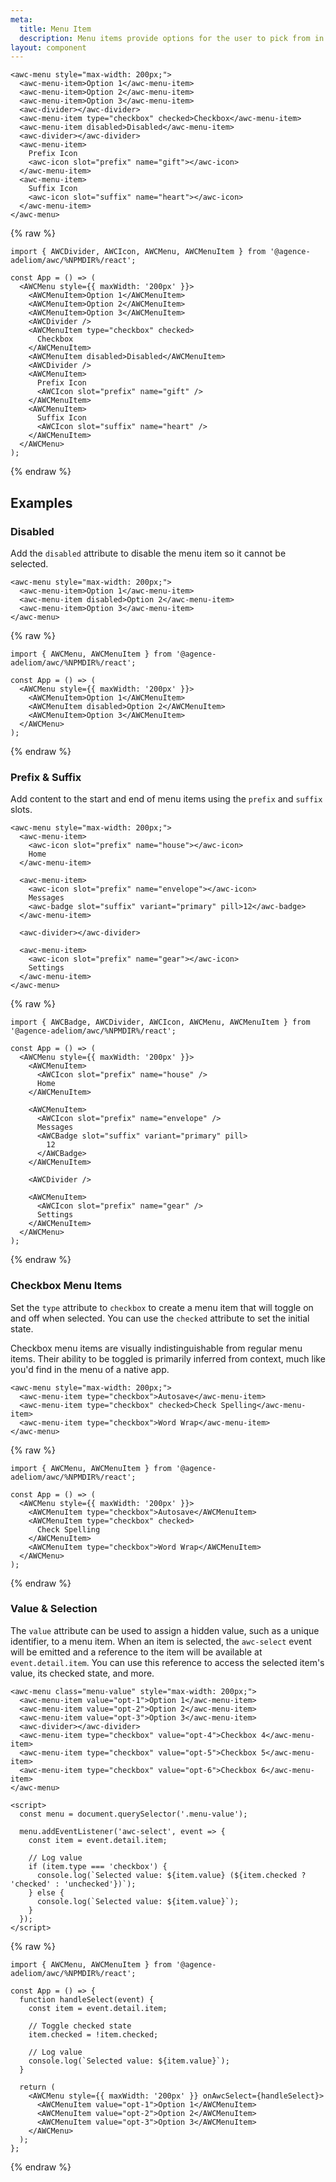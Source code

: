 ```yaml
---
meta:
  title: Menu Item
  description: Menu items provide options for the user to pick from in a menu.
layout: component
---
```


```html:preview
<awc-menu style="max-width: 200px;">
  <awc-menu-item>Option 1</awc-menu-item>
  <awc-menu-item>Option 2</awc-menu-item>
  <awc-menu-item>Option 3</awc-menu-item>
  <awc-divider></awc-divider>
  <awc-menu-item type="checkbox" checked>Checkbox</awc-menu-item>
  <awc-menu-item disabled>Disabled</awc-menu-item>
  <awc-divider></awc-divider>
  <awc-menu-item>
    Prefix Icon
    <awc-icon slot="prefix" name="gift"></awc-icon>
  </awc-menu-item>
  <awc-menu-item>
    Suffix Icon
    <awc-icon slot="suffix" name="heart"></awc-icon>
  </awc-menu-item>
</awc-menu>
```

{% raw %}

```jsx:react
import { AWCDivider, AWCIcon, AWCMenu, AWCMenuItem } from '@agence-adeliom/awc/%NPMDIR%/react';

const App = () => (
  <AWCMenu style={{ maxWidth: '200px' }}>
    <AWCMenuItem>Option 1</AWCMenuItem>
    <AWCMenuItem>Option 2</AWCMenuItem>
    <AWCMenuItem>Option 3</AWCMenuItem>
    <AWCDivider />
    <AWCMenuItem type="checkbox" checked>
      Checkbox
    </AWCMenuItem>
    <AWCMenuItem disabled>Disabled</AWCMenuItem>
    <AWCDivider />
    <AWCMenuItem>
      Prefix Icon
      <AWCIcon slot="prefix" name="gift" />
    </AWCMenuItem>
    <AWCMenuItem>
      Suffix Icon
      <AWCIcon slot="suffix" name="heart" />
    </AWCMenuItem>
  </AWCMenu>
);
```

{% endraw %}

## Examples

### Disabled

Add the `disabled` attribute to disable the menu item so it cannot be selected.

```html:preview
<awc-menu style="max-width: 200px;">
  <awc-menu-item>Option 1</awc-menu-item>
  <awc-menu-item disabled>Option 2</awc-menu-item>
  <awc-menu-item>Option 3</awc-menu-item>
</awc-menu>
```

{% raw %}

```jsx:react
import { AWCMenu, AWCMenuItem } from '@agence-adeliom/awc/%NPMDIR%/react';

const App = () => (
  <AWCMenu style={{ maxWidth: '200px' }}>
    <AWCMenuItem>Option 1</AWCMenuItem>
    <AWCMenuItem disabled>Option 2</AWCMenuItem>
    <AWCMenuItem>Option 3</AWCMenuItem>
  </AWCMenu>
);
```

{% endraw %}

### Prefix & Suffix

Add content to the start and end of menu items using the `prefix` and `suffix` slots.

```html:preview
<awc-menu style="max-width: 200px;">
  <awc-menu-item>
    <awc-icon slot="prefix" name="house"></awc-icon>
    Home
  </awc-menu-item>

  <awc-menu-item>
    <awc-icon slot="prefix" name="envelope"></awc-icon>
    Messages
    <awc-badge slot="suffix" variant="primary" pill>12</awc-badge>
  </awc-menu-item>

  <awc-divider></awc-divider>

  <awc-menu-item>
    <awc-icon slot="prefix" name="gear"></awc-icon>
    Settings
  </awc-menu-item>
</awc-menu>
```

{% raw %}

```jsx:react
import { AWCBadge, AWCDivider, AWCIcon, AWCMenu, AWCMenuItem } from '@agence-adeliom/awc/%NPMDIR%/react';

const App = () => (
  <AWCMenu style={{ maxWidth: '200px' }}>
    <AWCMenuItem>
      <AWCIcon slot="prefix" name="house" />
      Home
    </AWCMenuItem>

    <AWCMenuItem>
      <AWCIcon slot="prefix" name="envelope" />
      Messages
      <AWCBadge slot="suffix" variant="primary" pill>
        12
      </AWCBadge>
    </AWCMenuItem>

    <AWCDivider />

    <AWCMenuItem>
      <AWCIcon slot="prefix" name="gear" />
      Settings
    </AWCMenuItem>
  </AWCMenu>
);
```

{% endraw %}

### Checkbox Menu Items

Set the `type` attribute to `checkbox` to create a menu item that will toggle on and off when selected. You can use the `checked` attribute to set the initial state.

Checkbox menu items are visually indistinguishable from regular menu items. Their ability to be toggled is primarily inferred from context, much like you'd find in the menu of a native app.

```html:preview
<awc-menu style="max-width: 200px;">
  <awc-menu-item type="checkbox">Autosave</awc-menu-item>
  <awc-menu-item type="checkbox" checked>Check Spelling</awc-menu-item>
  <awc-menu-item type="checkbox">Word Wrap</awc-menu-item>
</awc-menu>
```

{% raw %}

```jsx:react
import { AWCMenu, AWCMenuItem } from '@agence-adeliom/awc/%NPMDIR%/react';

const App = () => (
  <AWCMenu style={{ maxWidth: '200px' }}>
    <AWCMenuItem type="checkbox">Autosave</AWCMenuItem>
    <AWCMenuItem type="checkbox" checked>
      Check Spelling
    </AWCMenuItem>
    <AWCMenuItem type="checkbox">Word Wrap</AWCMenuItem>
  </AWCMenu>
);
```

{% endraw %}

### Value & Selection

The `value` attribute can be used to assign a hidden value, such as a unique identifier, to a menu item. When an item is selected, the `awc-select` event will be emitted and a reference to the item will be available at `event.detail.item`. You can use this reference to access the selected item's value, its checked state, and more.

```html:preview
<awc-menu class="menu-value" style="max-width: 200px;">
  <awc-menu-item value="opt-1">Option 1</awc-menu-item>
  <awc-menu-item value="opt-2">Option 2</awc-menu-item>
  <awc-menu-item value="opt-3">Option 3</awc-menu-item>
  <awc-divider></awc-divider>
  <awc-menu-item type="checkbox" value="opt-4">Checkbox 4</awc-menu-item>
  <awc-menu-item type="checkbox" value="opt-5">Checkbox 5</awc-menu-item>
  <awc-menu-item type="checkbox" value="opt-6">Checkbox 6</awc-menu-item>
</awc-menu>

<script>
  const menu = document.querySelector('.menu-value');

  menu.addEventListener('awc-select', event => {
    const item = event.detail.item;

    // Log value
    if (item.type === 'checkbox') {
      console.log(`Selected value: ${item.value} (${item.checked ? 'checked' : 'unchecked'})`);
    } else {
      console.log(`Selected value: ${item.value}`);
    }
  });
</script>
```

{% raw %}

```jsx:react
import { AWCMenu, AWCMenuItem } from '@agence-adeliom/awc/%NPMDIR%/react';

const App = () => {
  function handleSelect(event) {
    const item = event.detail.item;

    // Toggle checked state
    item.checked = !item.checked;

    // Log value
    console.log(`Selected value: ${item.value}`);
  }

  return (
    <AWCMenu style={{ maxWidth: '200px' }} onAwcSelect={handleSelect}>
      <AWCMenuItem value="opt-1">Option 1</AWCMenuItem>
      <AWCMenuItem value="opt-2">Option 2</AWCMenuItem>
      <AWCMenuItem value="opt-3">Option 3</AWCMenuItem>
    </AWCMenu>
  );
};
```

{% endraw %}
